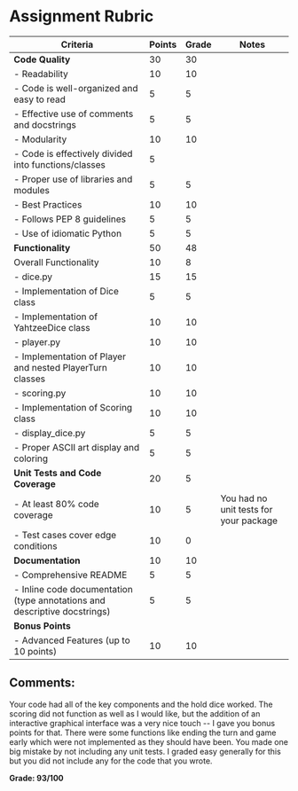 # Assignment Rubric

| Criteria                                      | Points | Grade | Notes |
| --------------------------------------------- | ------ | ----- | ----- |
| **Code Quality**                              | 30     |  30     |       |
| - Readability                                 | 10     |    10   |       |
|   - Code is well-organized and easy to read   | 5      |    5   |       |
|   - Effective use of comments and docstrings  | 5      |   5    |       |
| - Modularity                                  | 10     |    10   |       |
|   - Code is effectively divided into functions/classes | 5   |       |       |
|   - Proper use of libraries and modules       | 5      |  5    |       |
| - Best Practices                              | 10     |    10   |       |
|   - Follows PEP 8 guidelines                  | 5      |    5   |       |
|   - Use of idiomatic Python                   | 5      |    5   |       |
| **Functionality**                             | 50     |    48   |       |
| Overall Functionality                                    | 10     |  8     |       |
| - dice.py                                     | 15     |    15   |       |
|   - Implementation of Dice class              | 5      |   5    |       |
|   - Implementation of YahtzeeDice class       | 10     |   10    |       |
| - player.py                                   | 10     |    10   |       |
|   - Implementation of Player and nested PlayerTurn classes | 10  |  10     |       |
| - scoring.py                                  | 10     |    10   |       |
|   - Implementation of Scoring class           | 10     |  10     |       |
| - display_dice.py                             | 5      |   5    |       |
|   - Proper ASCII art display and coloring     | 5      |   5    |       |
| **Unit Tests and Code Coverage**              | 20     |  5     |       |
| - At least 80% code coverage                  | 10     |   5    |   You had no unit tests for your package    |
| - Test cases cover edge conditions            | 10     |   0    |       |
| **Documentation**                             | 10     |   10    |       |
| - Comprehensive README                        | 5      |   5    |       |
| - Inline code documentation (type annotations and descriptive docstrings) | 5 | 5  |       |
| **Bonus Points**                              |        |       |       |
| - Advanced Features (up to 10 points)         | 10     |    10   |       |

## Comments:

Your code had all of the key components and the hold dice worked. The scoring did not function as well as I would like, but the addition of an interactive graphical interface was a very nice touch -- I gave you bonus points for that. There were some functions like ending the turn and game early which were not implemented as they should have been. You made one big mistake by not including any unit tests. I graded easy generally for this but you did not include any for the code that you wrote. 

**Grade: 93/100**